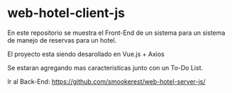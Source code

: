 # web-hotel-client-js

En este repositorio se muestra el Front-End de un sistema para un sistema de manejo de reservas para un hotel.

El proyecto esta siendo desarollado en Vue.js + Axios

Se estaran agregando mas caracteristicas junto con un To-Do List.

Ir al Back-End: https://github.com/smookerest/web-hotel-server-js/
